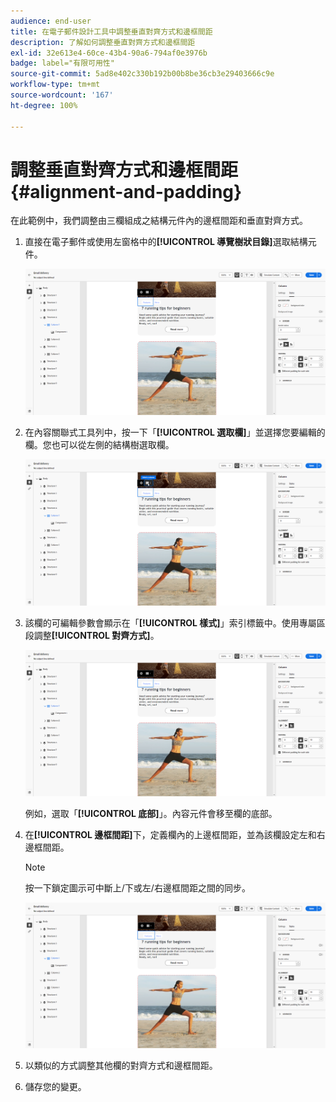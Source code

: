 ```yaml
---
audience: end-user
title: 在電子郵件設計工具中調整垂直對齊方式和邊框間距
description: 了解如何調整垂直對齊方式和邊框間距
exl-id: 32e613e4-60ce-43b4-90a6-794af0e3976b
badge: label="有限可用性"
source-git-commit: 5ad8e402c330b192b00b8be36cb3e29403666c9e
workflow-type: tm+mt
source-wordcount: '167'
ht-degree: 100%

---
```



# 調整垂直對齊方式和邊框間距 {#alignment-and-padding}

在此範例中，我們調整由三欄組成之結構元件內的邊框間距和垂直對齊方式。

1. 直接在電子郵件或使用左窗格中的&#x200B;**[!UICONTROL 導覽樹狀目錄]**&#x200B;選取結構元件。

   ![](assets/alignment_1.png)

1. 在內容關聯式工具列中，按一下「**[!UICONTROL 選取欄]**」並選擇您要編輯的欄。您也可以從左側的結構樹選取欄。

   ![](assets/alignment_2.png)

1. 該欄的可編輯參數會顯示在「**[!UICONTROL 樣式]**」索引標籤中。使用專屬區段調整&#x200B;**[!UICONTROL 對齊方式]**。

   ![](assets/alignment_3.png)

   例如，選取「**[!UICONTROL 底部]**」。內容元件會移至欄的底部。

1. 在&#x200B;**[!UICONTROL 邊框間距]**&#x200B;下，定義欄內的上邊框間距，並為該欄設定左和右邊框間距。

   >[!NOTE]
   >
   >按一下鎖定圖示可中斷上/下或左/右邊框間距之間的同步。

   ![](assets/alignment_4.png)

1. 以類似的方式調整其他欄的對齊方式和邊框間距。

1. 儲存您的變更。
